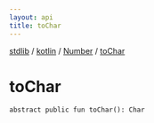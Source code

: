 ```yaml
---
layout: api
title: toChar
---
```

[stdlib](../../index.html) / [kotlin](../index.html) / [Number](index.html) / [toChar](toChar.html)

# toChar

```
abstract public fun toChar(): Char
```
